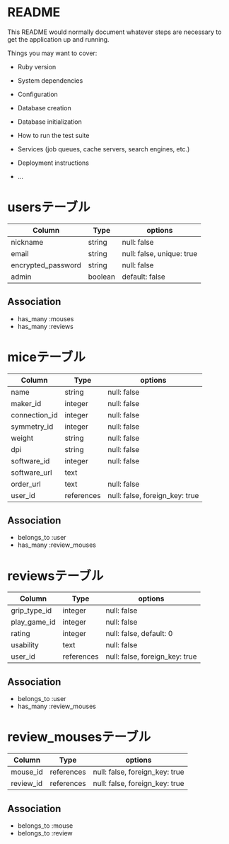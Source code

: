 # README

This README would normally document whatever steps are necessary to get the
application up and running.

Things you may want to cover:

* Ruby version

* System dependencies

* Configuration

* Database creation

* Database initialization

* How to run the test suite

* Services (job queues, cache servers, search engines, etc.)

* Deployment instructions

* ...

# usersテーブル
| Column             | Type    | options                   |
| ------------------ | ------- | ------------------------- |
| nickname           | string  | null: false               |
| email              | string  | null: false, unique: true |
| encrypted_password | string  | null: false               |
| admin              | boolean | default: false            |

## Association
- has_many :mouses
- has_many :reviews

# miceテーブル
| Column             | Type        | options                        |
| -----------------  | ----------- | ------------------------------ |
| name               | string      | null: false                    |
| maker_id           | integer     | null: false                    |
| connection_id      | integer     | null: false                    |
| symmetry_id        | integer     | null: false                    |
| weight             | string      | null: false                    |
| dpi                | string      | null: false                    |
| software_id        | integer     | null: false                    |
| software_url       | text        |                                |
| order_url          | text        | null: false                    |
| user_id            | references  | null: false, foreign_key: true |

## Association
- belongs_to :user
- has_many :review_mouses

# reviewsテーブル
| Column             | Type        | options                        |
| -----------------  | ----------- | ------------------------------ |
| grip_type_id       | integer     | null: false                    |
| play_game_id       | integer     | null: false                    |
| rating             | integer     | null: false, default: 0        |
| usability          | text        | null: false                    |
| user_id            | references  | null: false, foreign_key: true |

## Association
- belongs_to :user
- has_many :review_mouses

# review_mousesテーブル
| Column               | Type        | options                        |
| -------------------  | ----------- | ------------------------------ |
| mouse_id             | references  | null: false, foreign_key: true |
| review_id            | references  | null: false, foreign_key: true |

## Association
- belongs_to :mouse
- belongs_to :review